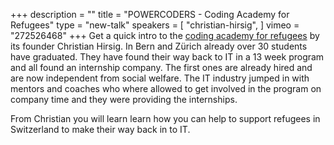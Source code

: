 +++
description = ""
title = "POWERCODERS - Coding Academy for Refugees"
type = "new-talk"
speakers = [
        "christian-hirsig",
]
vimeo = "272526468"
+++
Get a quick intro to the [coding academy for refugees](https://powercoders.org/) by its
founder Christian Hirsig. In Bern and Zürich already over 30 students have graduated. They
have found their way back to IT in a 13 week program and all found an internship company.
The first ones are already hired and are now independent from social welfare. The IT
industry jumped in with mentors and coaches who where allowed to get involved in the
program on company time and they were providing the internships.

From Christian you will learn learn how you can help to support refugees in Switzerland to
make their way back in to IT.